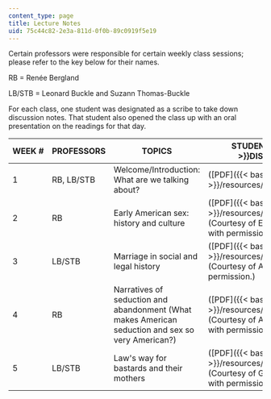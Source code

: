 ```yaml
---
content_type: page
title: Lecture Notes
uid: 75c44c82-2e3a-811d-0f0b-89c0919f5e19
---
```


Certain professors were responsible for certain weekly class sessions; please refer to the key below for their names.

RB = Renée Bergland

LB/STB = Leonard Buckle and Suzann Thomas-Buckle

For each class, one student was designated as a scribe to take down discussion notes. That student also opened the class up with an oral presentation on the readings for that day.

| WEEK # | PROFESSORS | TOPICS | STUDENT WRITTEN   {{< br >}}DISCUSSION NOTES | STUDENT ORAL   {{< br >}}PRESENTATIONS |
| --- | --- | --- | --- | --- |
| 1 | RB, LB/STB | Welcome/Introduction: What are we talking about? | ([PDF]({{< baseurl >}}/resources/mitwgs_640f07_1_intro)) | &nbsp; |
| 2 | RB | Early American sex: history and culture | ([PDF]({{< baseurl >}}/resources/mitwgs_640f07_2)) (Courtesy of Elizabeth Mount. Used with permission.) | &nbsp; |
| 3 | LB/STB | Marriage in social and legal history | ([PDF]({{< baseurl >}}/resources/mitwgs_640f07_3)) (Courtesy of Allison Vanek. Used with permission.) | &nbsp; |
| 4 | RB | Narratives of seduction and abandonment (What makes American seduction and sex so very American?) | ([PDF]({{< baseurl >}}/resources/mitwgs_640f07_4_1)) (Courtesy of Allison Lakomski. Used with permission.) | ([PDF]({{< baseurl >}}/resources/mitwgs_640f07_4_2)) (Courtesy of Allison Lakomski. Used with permission.) |
| 5 | LB/STB | Law's way for bastards and their mothers | ([PDF]({{< baseurl >}}/resources/mitwgs_640f07_5_1)) (Courtesy of Gretchen Sisson. Used with permission.) | ([PDF]({{< baseurl >}}/resources/mitwgs_640f07_5_2)) (Courtesy of Gretchen Sisson. Used with permission.)